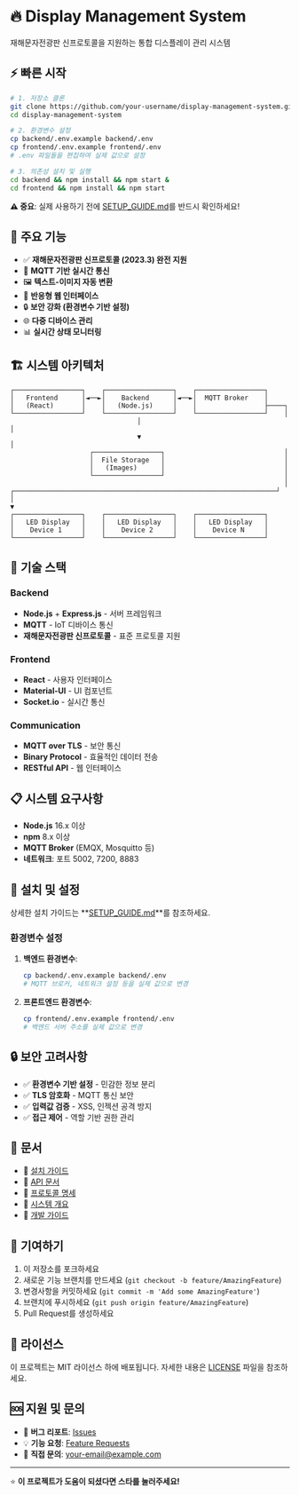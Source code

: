 # 🔥 Display Management System

재해문자전광판 신프로토콜을 지원하는 통합 디스플레이 관리 시스템

## ⚡ 빠른 시작

```bash
# 1. 저장소 클론
git clone https://github.com/your-username/display-management-system.git
cd display-management-system

# 2. 환경변수 설정
cp backend/.env.example backend/.env
cp frontend/.env.example frontend/.env
# .env 파일들을 편집하여 실제 값으로 설정

# 3. 의존성 설치 및 실행
cd backend && npm install && npm start &
cd frontend && npm install && npm start
```

**⚠️ 중요**: 실제 사용하기 전에 [SETUP_GUIDE.md](SETUP_GUIDE.md)를 반드시 확인하세요!

## 🌟 주요 기능

- ✅ **재해문자전광판 신프로토콜 (2023.3) 완전 지원**
- 🔄 **MQTT 기반 실시간 통신**
- 🖼️ **텍스트-이미지 자동 변환**
- 📱 **반응형 웹 인터페이스**
- 🔒 **보안 강화 (환경변수 기반 설정)**
- 🌐 **다중 디바이스 관리**
- 📊 **실시간 상태 모니터링**

## 🏗️ 시스템 아키텍처

```
┌─────────────────┐    ┌─────────────────┐    ┌─────────────────┐
│   Frontend      │◄──►│    Backend      │◄──►│  MQTT Broker    │
│   (React)       │    │   (Node.js)     │    │                 ├────┐
└─────────────────┘    └─────────────────┘    └─────────────────┘    │
                                │                                     │
                                ▼                                     │
                    ┌─────────────────┐                              │
                    │  File Storage   │                              │
                    │   (Images)      │                              │
                    └─────────────────┘                              │
                                                                     │
┌──────────────────────────────────────────────────────────────────┘
│
▼
┌─────────────────┐    ┌─────────────────┐    ┌─────────────────┐
│   LED Display   │    │   LED Display   │    │   LED Display   │
│    Device 1     │    │    Device 2     │    │    Device N     │
└─────────────────┘    └─────────────────┘    └─────────────────┘
```

## 🔧 기술 스택

### Backend
- **Node.js** + **Express.js** - 서버 프레임워크
- **MQTT** - IoT 디바이스 통신
- **재해문자전광판 신프로토콜** - 표준 프로토콜 지원

### Frontend  
- **React** - 사용자 인터페이스
- **Material-UI** - UI 컴포넌트
- **Socket.io** - 실시간 통신

### Communication
- **MQTT over TLS** - 보안 통신
- **Binary Protocol** - 효율적인 데이터 전송
- **RESTful API** - 웹 인터페이스

## 📋 시스템 요구사항

- **Node.js** 16.x 이상
- **npm** 8.x 이상  
- **MQTT Broker** (EMQX, Mosquitto 등)
- **네트워크**: 포트 5002, 7200, 8883

## 🚀 설치 및 설정

상세한 설치 가이드는 **[SETUP_GUIDE.md](SETUP_GUIDE.md)**를 참조하세요.

### 환경변수 설정

1. **백엔드 환경변수**:
   ```bash
   cp backend/.env.example backend/.env
   # MQTT 브로커, 네트워크 설정 등을 실제 값으로 변경
   ```

2. **프론트엔드 환경변수**:
   ```bash
   cp frontend/.env.example frontend/.env  
   # 백엔드 서버 주소를 실제 값으로 변경
   ```

## 🔒 보안 고려사항

- ✅ **환경변수 기반 설정** - 민감한 정보 분리
- ✅ **TLS 암호화** - MQTT 통신 보안
- ✅ **입력값 검증** - XSS, 인젝션 공격 방지
- ✅ **접근 제어** - 역할 기반 권한 관리

## 📖 문서

- 📘 [설치 가이드](SETUP_GUIDE.md)
- 📗 [API 문서](docs/API.md)  
- 📙 [프로토콜 명세](docs/PROTOCOL.md)
- 📕 [시스템 개요](docs/SYSTEM_OVERVIEW.md)
- 📓 [개발 가이드](docs/DEVELOPMENT_GUIDE.md)

## 🤝 기여하기

1. 이 저장소를 포크하세요
2. 새로운 기능 브랜치를 만드세요 (`git checkout -b feature/AmazingFeature`)
3. 변경사항을 커밋하세요 (`git commit -m 'Add some AmazingFeature'`)
4. 브랜치에 푸시하세요 (`git push origin feature/AmazingFeature`)
5. Pull Request를 생성하세요

## 📄 라이선스

이 프로젝트는 MIT 라이선스 하에 배포됩니다. 자세한 내용은 [LICENSE](LICENSE) 파일을 참조하세요.

## 🆘 지원 및 문의

- 🐛 **버그 리포트**: [Issues](https://github.com/your-username/display-management-system/issues)
- 💡 **기능 요청**: [Feature Requests](https://github.com/your-username/display-management-system/issues/new?template=feature_request.md)
- 📧 **직접 문의**: your-email@example.com

---

⭐ **이 프로젝트가 도움이 되셨다면 스타를 눌러주세요!**
